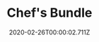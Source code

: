 ---
templateKey: blog-post
featuredpost: false
date: 2020-02-26T00:00:02.711Z
featuredimage: /img/Chef's_Bundle.png
title: Chef's Bundle
description: Pink Cake (3)
room: Bulletin Board
tags:
  - Maple Syrup
  - Fiddlehead Fern
  - Truffle
  - Poppy
  - Maki Roll
  - Fried Egg
---